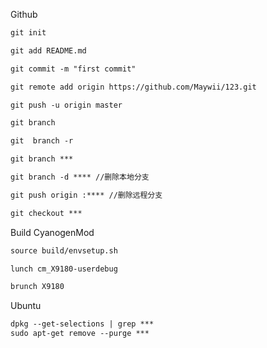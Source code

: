 Github
```xml
git init
```
```xml
git add README.md
```
```xml
git commit -m "first commit"
```
```xml
git remote add origin https://github.com/Maywii/123.git
```
```xml
git push -u origin master
```
```xml
git branch
```
```xml
git  branch -r
```
```xml
git branch ***
```
```xml
git branch -d **** //删除本地分支
```
```xml
git push origin :**** //删除远程分支
```
```xml
git checkout ***
```
Build CyanogenMod
```xml
source build/envsetup.sh
```
```xml
lunch cm_X9180-userdebug
```
```xml
brunch X9180
```
Ubuntu
```xml
dpkg --get-selections | grep ***
sudo apt-get remove --purge ***

```
